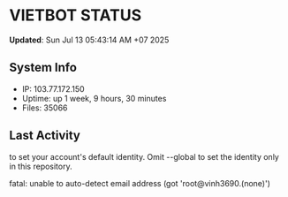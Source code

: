 # VIETBOT STATUS
**Updated**: Sun Jul 13 05:43:14 AM +07 2025

## System Info
- IP: 103.77.172.150
- Uptime: up 1 week, 9 hours, 30 minutes
- Files: 35066

## Last Activity

to set your account's default identity.
Omit --global to set the identity only in this repository.

fatal: unable to auto-detect email address (got 'root@vinh3690.(none)')
